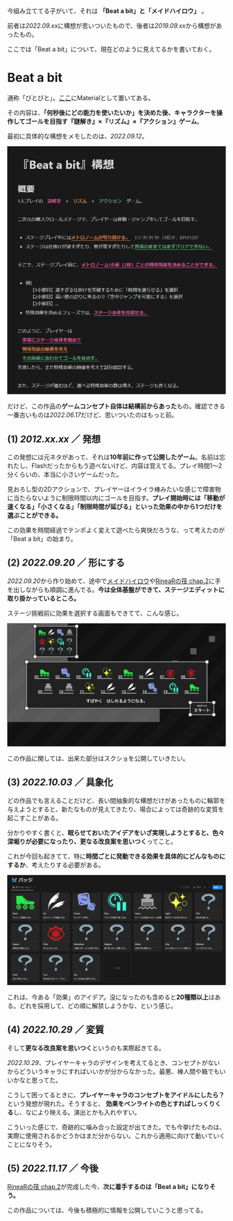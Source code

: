 今組み立ててる子がいて、それは **「Beat a bit」と「メイドハイロウ」** 。

前者は*2022.09.xx*に構想が思いついたもので、後者は*2019.09.xx*から構想があったもの。

ここでは「Beat a bit」について、現在どのように見えてるかを書いておく。



# Beat a bit

通称「びとびと」。[ここ](/materials/beat-a-bit)にMaterialとして置いてある。

その内容は、**「何秒後にどの能力を使いたいか」を決めた後、キャラクターを操作してゴールを目指す『謎解き』×『リズム』×『アクション』ゲーム**。



最初に具体的な構想をメモしたのは、*2022.09.12*。

![構想の殴り書き](beat-a-bit1.png)

だけど、この作品の**ゲームコンセプト自体は結構前からあった**もの。確認できる一番古いものは*2022.06.17*だけど、思いついたのはもっと前。



## (1) *2012.xx.xx* ／ 発想

この発想には元ネタがあって、それは**10年前に作って公開したゲーム**。名前は忘れたし、Flashだったからもう遊べないけど、内容は覚えてる。プレイ時間1～2分くらいの、本当に小さいゲームだった。

見おろし型の2Dアクションで、プレイヤーはイライラ棒みたいな感じで障害物に当たらないように制限時間以内にゴールを目指す。**プレイ開始時には「移動が速くなる」「小さくなる」「制限時間が延びる」といった効果の中から1つだけを選ぶことができる。**

この効果を時間経過でテンポよく変えて遊べたら爽快だろうな、って考えたのが「Beat a bit」の始まり。



## (2) *2022.09.20* ／ 形にする

*2022.09.20*から作り始めて、途中で[メイドハイロウ](/materials/made-highlow)や[RineaRの筏 chap.2](/materials/rinear-raft-v2)に手を出しながらも順調に進んでる。**今は全体基盤ができて、ステージエディットに取り掛かっているところ。**

ステージ挑戦前に効果を選択する画面もできてて、こんな感じ。

![効果選択画面](wip1.jpg)

この作品に関しては、出来た部分はスクショを公開していきたい。



## (3) *2022.10.03* ／ 具象化

どの作品でも言えることだけど、長い間抽象的な構想だけがあったものに輪郭を与えようとすると、新たなものが見えてきたり、場合によっては奇跡的な変質を起こすことがある。

分かりやすく書くと、**眠らせておいたアイデアをいざ実現しようとすると、色々深堀りが必要になったり、更なる改良案を思いつく**ってこと。



これが今回も起きてて、特に**時間ごとに発動できる効果を具体的にどんなものにするか**、考えたりする必要がある。

![効果のアイデア](beat-a-bit2.png)

これは、今ある「効果」のアイデア。没になったのも含めると**20種類以上**はある。どれを採用して、どの順に解禁しようかな、という感じ。



## (4) *2022.10.29* ／ 変質

そして**更なる改良案を思いつく**というのも実際起きてる。

*2022.10.29*、プレイヤーキャラのデザインを考えてるとき、コンセプトがないからどういうキャラにすればいいかが分からなかった。最悪、棒人間や箱でもいいかなと思ってた。

こうして困ってるときに、**プレイヤーキャラのコンセプトをアイドルにしたら？** という発想が現れた。そうすると、 **効果をペンライトの色とすればしっくりくる**し、なにより映える。演出とかも入れやすい。

こういった感じで、奇跡的に噛み合った設定が出てきた。でも今挙げたものは、実際に使用されるかどうかはまだ分からない。これから適用に向けて動いていくことになりそう。



## (5) *2022.11.17* ／ 今後

[RineaRの筏 chap.2](/materials/rinear-raft-v2)が完成した今、**次に着手するのは「Beat a bit」になりそう。**

この作品については、今後も積極的に情報を公開していこうと思ってる。
